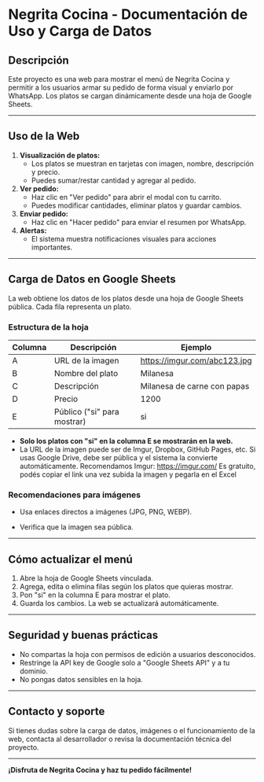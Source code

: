 # Negrita Cocina - Documentación de Uso y Carga de Datos

## Descripción

Este proyecto es una web para mostrar el menú de Negrita Cocina y permitir a los usuarios armar su pedido de forma visual y enviarlo por WhatsApp. Los platos se cargan dinámicamente desde una hoja de Google Sheets.

---

## Uso de la Web

1. **Visualización de platos:**
   - Los platos se muestran en tarjetas con imagen, nombre, descripción y precio.
   - Puedes sumar/restar cantidad y agregar al pedido.
2. **Ver pedido:**
   - Haz clic en "Ver pedido" para abrir el modal con tu carrito.
   - Puedes modificar cantidades, eliminar platos y guardar cambios.
3. **Enviar pedido:**
   - Haz clic en "Hacer pedido" para enviar el resumen por WhatsApp.
4. **Alertas:**
   - El sistema muestra notificaciones visuales para acciones importantes.

---

## Carga de Datos en Google Sheets

La web obtiene los datos de los platos desde una hoja de Google Sheets pública. Cada fila representa un plato.

### Estructura de la hoja

| Columna | Descripción                       | Ejemplo                                  |
|---------|-----------------------------------|-------------------------------------------|
| A       | URL de la imagen                  | https://imgur.com/abc123.jpg              |
| B       | Nombre del plato                  | Milanesa                                 |
| C       | Descripción                       | Milanesa de carne con papas               |
| D       | Precio                            | 1200                                     |
| E       | Público ("si" para mostrar)       | si                                       |

- **Solo los platos con "si" en la columna E se mostrarán en la web.**
- La URL de la imagen puede ser de Imgur, Dropbox, GitHub Pages, etc. Si usas Google Drive, debe ser pública y el sistema la convierte automáticamente.
Recomendamos Imgur: https://imgur.com/
Es gratuito, podés copiar el link una vez subida la imagen y pegarla en el Excel

### Recomendaciones para imágenes
- Usa enlaces directos a imágenes (JPG, PNG, WEBP).
<!-- - Si usas Google Drive, pon el enlace tipo `https://drive.google.com/file/d/ID/view?usp=sharing` y el sistema lo convertirá. -->
- Verifica que la imagen sea pública.

---

## Cómo actualizar el menú

1. Abre la hoja de Google Sheets vinculada.
2. Agrega, edita o elimina filas según los platos que quieras mostrar.
3. Pon "si" en la columna E para mostrar el plato.
4. Guarda los cambios. La web se actualizará automáticamente.

---

## Seguridad y buenas prácticas
- No compartas la hoja con permisos de edición a usuarios desconocidos.
- Restringe la API key de Google solo a "Google Sheets API" y a tu dominio.
- No pongas datos sensibles en la hoja.

---

## Contacto y soporte

Si tienes dudas sobre la carga de datos, imágenes o el funcionamiento de la web, contacta al desarrollador o revisa la documentación técnica del proyecto.

---

**¡Disfruta de Negrita Cocina y haz tu pedido fácilmente!**
